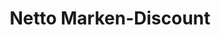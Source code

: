 ---
title: "Netto Marken-Discount"
url: /muenchenbernsdorf/netto-marken-discount/
shop: Supermarkt
---